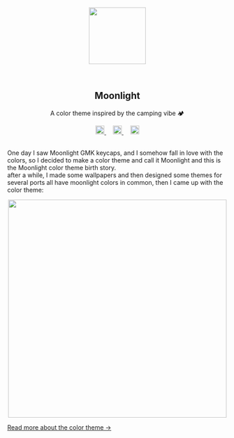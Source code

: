 <!-- ![Color theme is still in development](https://i.imgur.com/oHukwmD.png)-->
<br>
<p align="center">
    <img src="https://i.imgur.com/WxkW0lI.png" width = 130rem/>
</p>
<br>
<h2 align="center"> <b>Moonlight</b> </h2>
<p align="center">A color theme inspired by the camping vibe 🏕</p>
<div align="center">
<a href="https://moonlight.nicepage.io">
<img  src="https://i.imgur.com/TGt9Aop.png" width = 20rem />
</a> &nbsp&nbsp&nbsp
<a href="https://twitter.com/ColorMoonlight">
<img  src="https://i.imgur.com/8ITOrFV.png" width = 20rem />
</a> &nbsp&nbsp&nbsp
<a href="https://discord.gg/E6kbQnfHNy">
<img  src="https://i.imgur.com/GxEn6nv.png" width = 20rem />
</a>
</div>
<br>
<p >
One day I saw Moonlight GMK keycaps, and I somehow fall in love with the colors, so I decided to make a color theme and call it Moonlight and this is the Moonlight color theme birth story.<br>
after a while, I made some wallpapers and then designed some themes for several ports all have moonlight colors in common, then I came up with the color theme:
<br>
<div align="center">
<img  src="https://i.imgur.com/nj27jHN.png" width = 500rem />
</div>
</p>
<p>
<a href="https://github.com/Moonlight-theme/Color-theme">Read more about the color theme →</a>
</p>
